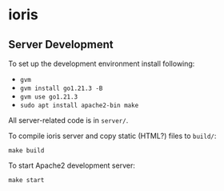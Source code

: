 # ioris

## Server Development

To set up the development environment install following:
 * `gvm`
 * `gvm install go1.21.3 -B`
 * `gvm use go1.21.3`
 * `sudo apt install apache2-bin make`

All server-related code is in `server/`.

To compile ioris server and copy static (HTML?) files to `build/`:
  ```
  make build
  ```

To start Apache2 development server:
  ```
  make start
  ```